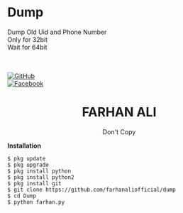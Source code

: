 # Dump
Dump Old Uid and Phone Number<br>
Only for 32bit<br>
Wait for 64bit

</br><br>
[![GitHub](https://img.shields.io/badge/GitHub-Farhan%20Ali-blue)](https://github.com/farhanaliofficial/)<br>
[![Facebook](https://img.shields.io/badge/Facebook-Farhan%20Ali-blue)](https://www.facebook.com/farhanaliofficials)


<h1 align="center">FARHAN ALI</h1>
<p align="center">
      Don't Copy
</p>



<b>Installation</b>
```
$ pkg update
$ pkg upgrade
$ pkg install python
$ pkg install python2
$ pkg install git
$ git clone https://github.com/farhanaliofficial/dump
$ cd Dump
$ python farhan.py
```

